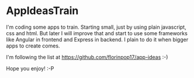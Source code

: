 # AppIdeasTrain

I'm coding some apps to train.
Starting small, just by using plain javascript, css and html.
But later I will improve that and start to use some frameworks like Angular in frontend and Express in backend. I plain to do it when bigger apps to create comes.

I'm following the list at https://github.com/florinpop17/app-ideas :-)

Hope you enjoy! :-P
